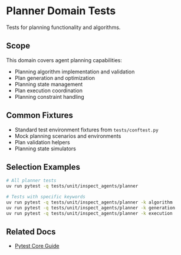 # Planner Domain Tests

Tests for planning functionality and algorithms.

## Scope
This domain covers agent planning capabilities:
- Planning algorithm implementation and validation
- Plan generation and optimization
- Planning state management
- Plan execution coordination
- Planning constraint handling

## Common Fixtures
- Standard test environment fixtures from `tests/conftest.py`
- Mock planning scenarios and environments
- Plan validation helpers
- Planning state simulators

## Selection Examples
```bash
# All planner tests
uv run pytest -q tests/unit/inspect_agents/planner

# Tests with specific keywords
uv run pytest -q tests/unit/inspect_agents/planner -k algorithm
uv run pytest -q tests/unit/inspect_agents/planner -k generation
uv run pytest -q tests/unit/inspect_agents/planner -k execution
```

## Related Docs
- [Pytest Core Guide](../../docs/TESTING_PYTEST_CORE.md)

